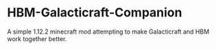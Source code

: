# HBM-Galacticraft-Companion
A simple 1.12.2 minecraft mod attempting to make Galacticraft and HBM work together better.
